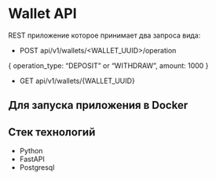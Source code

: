 # Wallet API
REST приложение которое принимает два запроса вида: 

- POST api/v1/wallets/<WALLET_UUID>/operation

{
operation_type: “DEPOSIT” or “WITHDRAW”,
amount: 1000
}

- GET api/v1/wallets/{WALLET_UUID}

## Для запуска приложения в Docker

## Стек технологий
- Python
- FastAPI
- Postgresql
